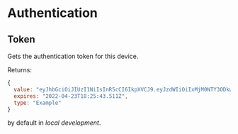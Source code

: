 # Authentication

## Token
Gets the authentication token for this device.

Returns:

```js
{
  value: "eyJhbGciOiJIUzI1NiIsInR5cCI6IkpXVCJ9.eyJzdWIiOiIxMjM0NTY3ODkwIiwibmFtZSI6IkpvaG4gRG9lIiwiaWF0IjoxNTE2MjM5MDIyfQ.SflKxwRJSMeKKF2QT4fwpMeJf36POk6yJV_adQssw5c",
  expires: "2022-04-23T18:25:43.511Z",
  type: "Example"
}
```

by default in _local development_.